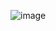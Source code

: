 



![image](https://github.com/MohammedM-git/images/blob/main/electrical%20task%204.1.png?raw=true)

